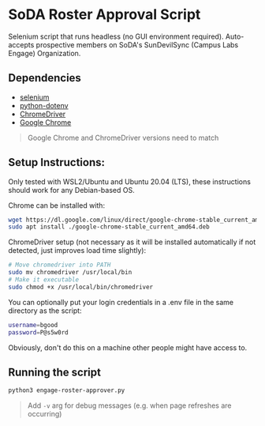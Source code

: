 # SoDA Roster Approval Script
Selenium script that runs headless (no GUI environment required).
Auto-accepts prospective members on SoDA's SunDevilSync (Campus Labs Engage) Organization.

## Dependencies
- [selenium](https://pypi.org/project/selenium/)
- [python-dotenv](https://pypi.org/project/python-dotenv/)
- [ChromeDriver](https://chromedriver.chromium.org/downloads) 
- [Google Chrome](https://www.google.com/chrome)
> Google Chrome and ChromeDriver versions need to match

## Setup Instructions:
Only tested with WSL2/Ubuntu and Ubuntu 20.04 (LTS), these instructions should work for any Debian-based OS.

Chrome can be installed with:
```bash
wget https://dl.google.com/linux/direct/google-chrome-stable_current_amd64.deb
sudo apt install ./google-chrome-stable_current_amd64.deb
```

ChromeDriver setup (not necessary as it will be installed automatically if not detected, just improves load time slightly):
```bash
# Move chromedriver into PATH
sudo mv chromedriver /usr/local/bin
# Make it executable
sudo chmod +x /usr/local/bin/chromedriver
```

You can optionally put your login credentials in a .env file in the same directory as the script:
```bash
username=bgood
password=P@s5w0rd
```
Obviously, don't do this on a machine other people might have access to.

## Running the script
```bash
python3 engage-roster-approver.py
```
> Add `-v` arg for debug messages (e.g. when page refreshes are occurring)
